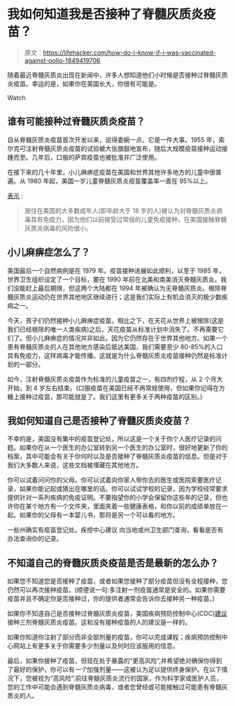 # 我如何知道我是否接种了脊髓灰质炎疫苗？

> 原文：<https://lifehacker.com/how-do-i-know-if-i-was-vaccinated-against-polio-1849419706>

随着最近脊髓灰质炎出现在新闻中，许多人想知道他们小时候是否接种过脊髓灰质炎疫苗。幸运的是，如果你在美国长大，你很有可能是。

Watch

## 谁有可能接种过脊髓灰质炎疫苗？

自从脊髓灰质炎疫苗首次开发以来，说得委婉一点，它是一件大事。1955 年，索尔克可注射脊髓灰质炎疫苗的试验被大张旗鼓地宣布，随后大规模疫苗接种运动接踵而至。几年后，口服的萨宾疫苗也被批准并广泛使用。

在接下来的几十年里，小儿麻痹症疫苗在美国和世界其他许多地方的儿童中很普遍。从 1980 年起，美国一岁儿童脊髓灰质炎疫苗覆盖率一直在 95%以上。

[表示](https://www.cdc.gov/vaccines/vpd/polio/hcp/recommendations.html) :

> 居住在美国的大多数成年人(即年龄大于 18 岁的人)被认为对脊髓灰质炎病毒具有免疫力，因为他们以前接受过常规的儿童免疫接种，在美国接触脊髓灰质炎病毒的风险很小。

## 小儿麻痹症怎么了？

美国最后一个自然病例是在 1979 年。疫苗接种进展如此顺利，以至于 1985 年，世界卫生组织设定了一个目标，要在 1990 年前在北美和南美消灭脊髓灰质炎。我们没能赶上最后期限，但这两个大陆都在 1994 年被确认为无脊髓灰质炎。根除脊髓灰质炎运动仍在世界其他地区继续进行；这是我们实际上有机会消灭的极少数疾病之一。

今天，孩子们仍然接种小儿麻痹症疫苗。相比之下，在天花从世界上被根除(这是我们已经根除的唯一人类疾病)之后，天花疫苗从标准计划中消失了。不再需要它们了。但小儿麻痹症的情况并非如此，因为它仍然存在于世界其他地方。如果一个患有脊髓灰质炎的人在其他地方感染后抵达美国，我们需要至少 80-85%的人口具有免疫力，这样病毒才能传播。这就是为什么脊髓灰质炎疫苗接种仍然是标准计划的一部分。

如今，注射脊髓灰质炎疫苗作为标准的儿童疫苗之一，有四剂疗程，从 2 个月大开始，到 4 岁左右结束。(口服疫苗在美国已经不再常规使用，但如果你记得在方糖上接种过疫苗，那可能就是了。我们这里有更多关于两种疫苗的区别。)

## 我如何知道自己是否接种了脊髓灰质炎疫苗？

不幸的是，美国没有集中的疫苗登记处，所以这是一个关于你个人医疗记录的问题。如果你在从一个医生的办公室转到另一个医生的办公室时，很好地更新了你的档案，其中可能会有关于你何时以及是否接种了脊髓灰质炎疫苗的信息。但是对于我们大多数人来说，这些文档被埋藏在其他地方。

你可以试着问问你的父母。你可以试着向你家人带你去的医生或医院索要医疗记录，如果你能记起或猜出在哪里的话。你可以试试学校的记录，因为学校经常要求提供针对一系列疾病的免疫证明。不要指望你的小学会保留你这些年的记录，但也许你在某个地方有一个文件夹，里面夹着一些健康表格，和你以前的成绩单放在一起。如果你的父母有一本婴儿书，那将是另一个可以看的地方。

一些州确实有疫苗登记处。疾控中心建议 向当地或州卫生部门查询，看看是否有办法查询你的记录。

## 不知道自己的脊髓灰质炎疫苗是否是最新的怎么办？

如果您不知道您是否接种了疫苗，或者如果您接种了部分疫苗但没有全程接种，您仍然可以再次接种疫苗。(顺便说一句:多注射一剂疫苗通常是安全的。如果你需要疫苗并且不确定你是否接种过，你的提供者通常会告诉你去接种另一种疫苗。)

如果你不知道自己是否接种过脊髓灰质炎疫苗，美国疾病预防控制中心(CDC)[建议](https://www.cdc.gov/vaccines/vpd/polio/hcp/recommendations.html) 接种三剂脊髓灰质炎疫苗。这和没有接种疫苗的人的建议是一样的。

如果你知道你注射了部分而非全部剂量的疫苗，你可以完成课程；疾病预防控制中心网站上有更多关于你需要多少剂量以及何时应该服用的信息。

最后，如果你接种了疫苗，但现在处于暴露的“更高风险”,并希望绝对确保你得到了最好的保护，你可以有*一个*加强剂量——这被认为足以提供终身保护。在以下情况下，您被视为“高风险”:前往脊髓灰质炎流行的国家，作为科学家或医护人员，您的工作中可能会遇到脊髓灰质炎病毒，或者您曾经或可能接触过可能患有脊髓灰质炎的人。